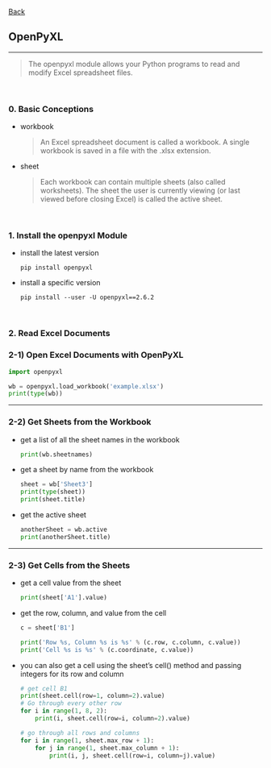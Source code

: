 [Back](README.md)

## OpenPyXL

<hr>


> The openpyxl module allows your Python programs to read and modify Excel spreadsheet files.

&nbsp;

### 0. Basic Conceptions


- workbook
    > An Excel spreadsheet document is called a workbook. A single workbook is saved in a file with the .xlsx extension.

- sheet
    > Each workbook can contain multiple sheets (also called worksheets). The sheet the user is currently viewing (or last viewed before closing Excel) is called the active sheet.

&nbsp;

### 1. Install the openpyxl Module

- install the latest version
    ```shell
    pip install openpyxl
    ```

- install a specific version
    ```shell
    pip install --user -U openpyxl==2.6.2
    ```

&nbsp;

### 2. Read Excel Documents

### 2-1) Open Excel Documents with OpenPyXL

```python
import openpyxl

wb = openpyxl.load_workbook('example.xlsx')
print(type(wb))
```


<hr>

### 2-2) Get Sheets from the Workbook

- get a list of all the sheet names in the workbook
    ```python
    print(wb.sheetnames)
    ```

- get a sheet by name from the workbook
    ```python
    sheet = wb['Sheet3']
    print(type(sheet))
    print(sheet.title)
    ```

-  get the active sheet
    ```python
    anotherSheet = wb.active
    print(anotherSheet.title)
    ```

<hr>

### 2-3) Get Cells from the Sheets

- get a cell value from the sheet
    ```python
    print(sheet['A1'].value)
    ```

- get the row, column, and value from the cell
    ```python
    c = sheet['B1']

    print('Row %s, Column %s is %s' % (c.row, c.column, c.value))
    print('Cell %s is %s' % (c.coordinate, c.value))
    ```

- you can also get a cell using the sheet’s cell() method and passing integers for its row and column
    ```python
    # get cell B1
    print(sheet.cell(row=1, column=2).value)
    # Go through every other row
    for i in range(1, 8, 2):
        print(i, sheet.cell(row=i, column=2).value)

    # go through all rows and columns
    for i in range(1, sheet.max_row + 1):
        for j in range(1, sheet.max_column + 1):
            print(i, j, sheet.cell(row=i, column=j).value)
    ```

